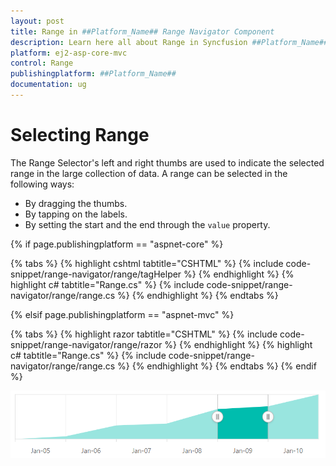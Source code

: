 ```yaml
---
layout: post
title: Range in ##Platform_Name## Range Navigator Component
description: Learn here all about Range in Syncfusion ##Platform_Name## Range Navigator component and more.
platform: ej2-asp-core-mvc
control: Range
publishingplatform: ##Platform_Name##
documentation: ug
---
```



# Selecting Range

The Range Selector's left and right thumbs are used to indicate the selected range in the large collection of data. A range can be selected in the following ways:

* By dragging the thumbs.
* By tapping on the labels.
* By setting the start and the end through the `value` property.

{% if page.publishingplatform == "aspnet-core" %}

{% tabs %}
{% highlight cshtml tabtitle="CSHTML" %}
{% include code-snippet/range-navigator/range/tagHelper %}
{% endhighlight %}
{% highlight c# tabtitle="Range.cs" %}
{% include code-snippet/range-navigator/range/range.cs %}
{% endhighlight %}
{% endtabs %}

{% elsif page.publishingplatform == "aspnet-mvc" %}

{% tabs %}
{% highlight razor tabtitle="CSHTML" %}
{% include code-snippet/range-navigator/range/razor %}
{% endhighlight %}
{% highlight c# tabtitle="Range.cs" %}
{% include code-snippet/range-navigator/range/range.cs %}
{% endhighlight %}
{% endtabs %}
{% endif %}



![Selecting range](images/range.png)